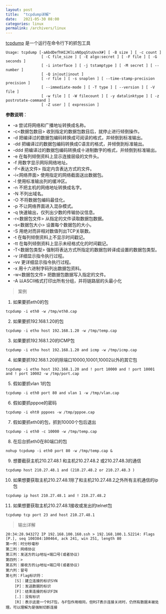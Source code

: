 ```yaml
---
layout: post
title:  "tcpdump详解"
date:   2021-05-30 08:00
categories: linux
permalink: /archivers/linux
---
```


[tcpdump](http://en.wikipedia.org/wiki/Tcpdump) 是一个运行在命令行下的抓包工具



```
Usage: tcpdump [-aAbdDefhHIJKlLnNOpqStuUvxX#] [ -B size ] [ -c count ]
                [ -C file_size ] [ -E algo:secret ] [ -F file ] [ -G seconds ]
                [ -i interface ] [ -j tstamptype ] [ -M secret ] [ --number ]
                [ -Q in|out|inout ]
                [ -r file ] [ -s snaplen ] [ --time-stamp-precision precision ]
                [ --immediate-mode ] [ -T type ] [ --version ] [ -V file ]
                [ -w file ] [ -W filecount ] [ -y datalinktype ] [ -z postrotate-command ]
                [ -Z user ] [ expression ]
```

**参数说明**：

- -a 尝试将网络和广播地址转换成名称。
- -c<数据包数目> 收到指定的数据包数目后，就停止进行倾倒操作。
- -d 把编译过的数据包编码转换成可阅读的格式，并倾倒到标准输出。
- -dd 把编译过的数据包编码转换成C语言的格式，并倾倒到标准输出。
- -ddd 把编译过的数据包编码转换成十进制数字的格式，并倾倒到标准输出。
- -e 在每列倾倒资料上显示连接层级的文件头。
- -f 用数字显示网际网络地址。
- -F<表达文件> 指定内含表达方式的文件。
- -i<网络界面> 使用指定的网络截面送出数据包。
- -l 使用标准输出列的缓冲区。
- -n 不把主机的网络地址转换成名字。
- -N 不列出域名。
- -O 不将数据包编码最佳化。
- -p 不让网络界面进入混杂模式。
- -q 快速输出，仅列出少数的传输协议信息。
- -r<数据包文件> 从指定的文件读取数据包数据。
- -s<数据包大小> 设置每个数据包的大小。
- -S 用绝对而非相对数值列出TCP关联数。
- -t 在每列倾倒资料上不显示时间戳记。
- -tt 在每列倾倒资料上显示未经格式化的时间戳记。
- -T<数据包类型> 强制将表达方式所指定的数据包转译成设置的数据包类型。
- -v 详细显示指令执行过程。
- -vv 更详细显示指令执行过程。
- -x 用十六进制字码列出数据包资料。
- -w<数据包文件> 把数据包数据写入指定的文件。
- -A 以ASCII格式打印出所有分组，并将链路层的头最小化



> 案例

1. 如果要抓eth0的包

```
tcpdump -i eth0 -w /tmp/eth0.cap
```

2. 如果要抓192.168.1.20的包

```
tcpdump -i etho host 192.168.1.20 -w /tmp/temp.cap
```

3. 如果要抓192.168.1.20的ICMP包

```
tcpdump -i etho host 192.168.1.20 and icmp -w /tmp/icmp.cap
```

4. 如果要抓192.168.1.20的除端口10000,10001,10002以外的其它包

```
tcpdump -i etho host 192.168.1.20 and ! port 10000 and ! port 10001 and ! port 10002 -w /tmp/port.cap
```

5. 假如要抓vlan 1的包

```
tcpdump -i eth0 port 80 and vlan 1 -w /tmp/vlan.cap
```

6. 假如要抓pppoe的密码

```
tcpdump -i eht0 pppoes -w /tmp/pppoe.cap
```

7. 假如要抓eth0的包，抓到10000个包后退出

```
tcpdump -i eth0 -c 10000 -w /tmp/temp.cap
```

8. 在后台抓eth0在80端口的包

```
nohup tcpdump -i eth0 port 80 -w /tmp/temp.cap &
```

9. 想要截获主机210.27.48.1 和主机210.27.48.2 或210.27.48.3的通信

```
tcpdump host 210.27.48.1 and (210.27.48.2 or 210.27.48.3 )
```

10. 如果想要获取主机210.27.48.1除了和主机210.27.48.2之外所有主机通信的ip包

```
tcpdump ip host 210.27.48.1 and ! 210.27.48.2
```

11. 如果想要获取主机210.27.48.1接收或发出的telnet包

```
tcpdump tcp port 23 and host 210.27.48.1
```



> 输出详解

```
20:34:28.943272 IP 192.168.100.160.ssh > 192.168.100.1.52214: Flags [P.], seq 100384:100464, ack 241, win 251, length 80
第一列：时分秒毫秒
第二列：网络协议
第三列：发送方的ip地址+端口号(或者协议)
第四列：>
第五列：接收方的ip地址+端口号(或者协议)
第六列：冒号
第七列：Flag标识符：
    [S]：建立连接的标识SYN
    [P]：发送数据的标识
    [F]：结束连接的标识FIN
    [.]：没有标识
    [R]：表示这是一个RST包，与F包作用相同，但RST表示连接关闭时，仍然有数据未被处理。可以理解为是强制切断连接
```

